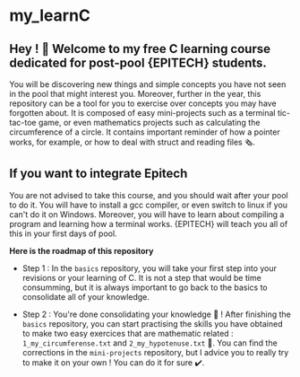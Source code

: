 # my_learnC
## Hey !  🤙  Welcome to my free C learning course dedicated for post-pool {EPITECH} students.

You will be discovering new things and simple concepts you have not seen in the pool that might interest you. Moreover,  further in the year, this repository can be a tool for you to exercise over concepts you may have forgotten about. It is composed of easy mini-projects such as a terminal tic-tac-toe game, or even mathematics projects such as calculating the circumference of a circle. It contains important reminder of how a pointer works, for example, or how to deal with struct and reading files 🗞️.

## If you want to integrate Epitech

You are not advised to take this course, and you should wait after your pool to do it. You will have to install a gcc compiler, or even switch to linux if you can't do it on Windows. Moreover, you will have to learn about compiling a program and learning how a terminal works. {EPITECH} will teach you all of this in your first days of pool.

**Here is the roadmap of this repository**

* Step 1 : In the ```basics``` repository, you will take your first step into your revisions or your learning of C. It is not a step that would be time consumming, but it is always important to go back to the basics to consolidate all of your knowledge.

* Step 2 : You're done consolidating your knowledge 🥳 ! After finishing the ```basics``` repository, you can start practising the skills you have obtained to make two easy exercices that are mathematic related : ```1_my_circumferense.txt``` and ```2_my_hypotenuse.txt``` 📐. You can find the corrections in the ```mini-projects``` repository, but I advice you to really try to make it on your own ! You can do it for sure ✔️.
